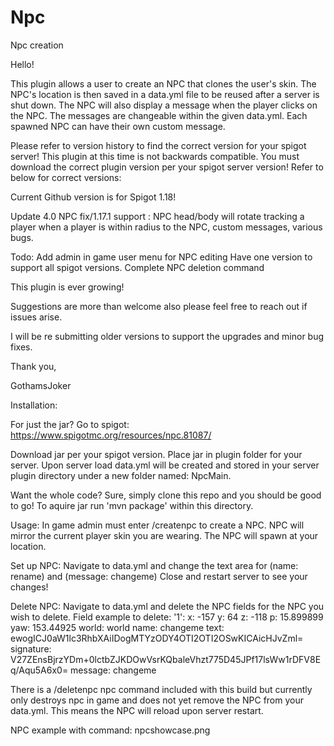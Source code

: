 # Npc
Npc creation

Hello!

This plugin allows a user to create an NPC that clones the user's skin. The NPC's location is then saved in a data.yml file to be reused after a server is shut down. The NPC will also display a message when the player clicks on the NPC. The messages are changeable within the given data.yml. Each spawned NPC can have their own custom message.

Please refer to version history to find the correct version for your spigot server! This plugin at this time is not backwards compatible. You must download the correct plugin version per your spigot server version! Refer to below for correct versions:

Current Github version is for Spigot 1.18!

Update 4.0 NPC fix/1.17.1 support : NPC head/body will rotate tracking a player when a player is within radius to the NPC, custom messages, various bugs.


Todo:
Add admin in game user menu for NPC editing
Have one version to support all spigot versions.
Complete NPC deletion command

This plugin is ever growing!

Suggestions are more than welcome also please feel free to reach out if issues arise.

I will be re submitting older versions to support the upgrades and minor bug fixes.

Thank you,

GothamsJoker

Installation:

For just the jar? Go to spigot: https://www.spigotmc.org/resources/npc.81087/

Download jar per your spigot version.
Place jar in plugin folder for your server.
Upon server load data.yml will be created and stored in your server plugin directory under a new folder named: NpcMain.

Want the whole code? Sure, simply clone this repo and you should be good to go! To aquire jar run 'mvn package' within this directory.

Usage:
In game admin must enter /createnpc to create a NPC. NPC will mirror the current player skin you are wearing. The NPC will spawn at your location.

Set up NPC:
Navigate to data.yml and change the text area for (name: rename) and (message: changeme)
Close and restart server to see your changes!

Delete NPC:
Navigate to data.yml and delete the NPC fields for the NPC you wish to delete.
Field example to delete:
'1':
x: -157
y: 64
z: -118
p: 15.899899
yaw: 153.44925
world: world
name: changeme
text: ewogICJ0aW1lc3RhbXAiIDogMTYzODY4OTI2OTI2OSwKICAicHJvZml=
signature: V27ZEnsBjrzYDm+0lctbZJKDOwVsrKQbaleVhzt775D45JPf17lsWw1rDFV8Eq/Aqu5A6x0=
message: changeme

There is a /deletenpc npc command included with this build but currently only destroys npc in game and does not yet remove the NPC from your data.yml. This means the NPC will reload upon server restart. 

NPC example with command:
npcshowcase.png
